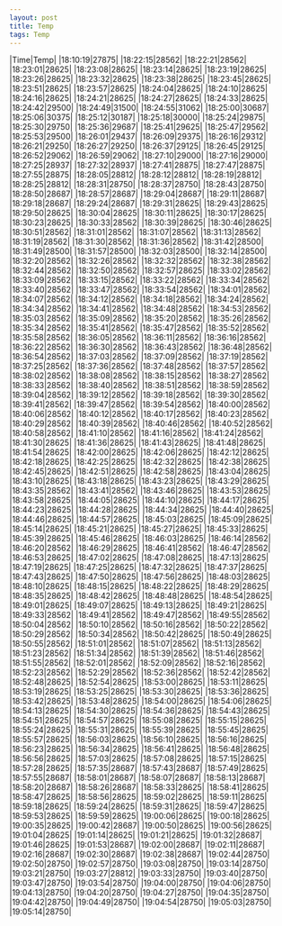```yaml
---
layout: post
title: Temp
tags: Temp
---
```

|Time|Temp|
|18:10:19|27875|
|18:22:15|28562|
|18:22:21|28562|
|18:23:01|28625|
|18:23:08|28625|
|18:23:14|28625|
|18:23:19|28625|
|18:23:26|28625|
|18:23:32|28625|
|18:23:38|28625|
|18:23:45|28625|
|18:23:51|28625|
|18:23:57|28625|
|18:24:04|28625|
|18:24:10|28625|
|18:24:16|28625|
|18:24:21|28625|
|18:24:27|28625|
|18:24:33|28625|
|18:24:42|29500|
|18:24:49|31500|
|18:24:55|31062|
|18:25:00|30687|
|18:25:06|30375|
|18:25:12|30187|
|18:25:18|30000|
|18:25:24|29875|
|18:25:30|29750|
|18:25:36|29687|
|18:25:41|29625|
|18:25:47|29562|
|18:25:53|29500|
|18:26:01|29437|
|18:26:09|29375|
|18:26:16|29312|
|18:26:21|29250|
|18:26:27|29250|
|18:26:37|29125|
|18:26:45|29125|
|18:26:52|29062|
|18:26:59|29062|
|18:27:10|29000|
|18:27:16|29000|
|18:27:25|28937|
|18:27:32|28937|
|18:27:41|28875|
|18:27:47|28875|
|18:27:55|28875|
|18:28:05|28812|
|18:28:12|28812|
|18:28:19|28812|
|18:28:25|28812|
|18:28:31|28750|
|18:28:37|28750|
|18:28:43|28750|
|18:28:50|28687|
|18:28:57|28687|
|18:29:04|28687|
|18:29:11|28687|
|18:29:18|28687|
|18:29:24|28687|
|18:29:31|28625|
|18:29:43|28625|
|18:29:50|28625|
|18:30:04|28625|
|18:30:11|28625|
|18:30:17|28625|
|18:30:23|28625|
|18:30:33|28562|
|18:30:39|28625|
|18:30:46|28625|
|18:30:51|28562|
|18:31:01|28562|
|18:31:07|28562|
|18:31:13|28562|
|18:31:19|28562|
|18:31:30|28562|
|18:31:36|28562|
|18:31:42|28500|
|18:31:49|28500|
|18:31:57|28500|
|18:32:03|28500|
|18:32:14|28500|
|18:32:20|28562|
|18:32:26|28562|
|18:32:32|28562|
|18:32:38|28562|
|18:32:44|28562|
|18:32:50|28562|
|18:32:57|28625|
|18:33:02|28562|
|18:33:09|28562|
|18:33:15|28562|
|18:33:22|28562|
|18:33:34|28562|
|18:33:40|28562|
|18:33:47|28562|
|18:33:54|28562|
|18:34:01|28562|
|18:34:07|28562|
|18:34:12|28562|
|18:34:18|28562|
|18:34:24|28562|
|18:34:34|28562|
|18:34:41|28562|
|18:34:48|28562|
|18:34:53|28562|
|18:35:03|28562|
|18:35:09|28562|
|18:35:20|28562|
|18:35:26|28562|
|18:35:34|28562|
|18:35:41|28562|
|18:35:47|28562|
|18:35:52|28562|
|18:35:58|28562|
|18:36:05|28562|
|18:36:11|28562|
|18:36:16|28562|
|18:36:22|28562|
|18:36:30|28562|
|18:36:43|28562|
|18:36:48|28562|
|18:36:54|28562|
|18:37:03|28562|
|18:37:09|28562|
|18:37:19|28562|
|18:37:25|28562|
|18:37:36|28562|
|18:37:48|28562|
|18:37:57|28562|
|18:38:02|28562|
|18:38:08|28562|
|18:38:15|28562|
|18:38:27|28562|
|18:38:33|28562|
|18:38:40|28562|
|18:38:51|28562|
|18:38:59|28562|
|18:39:04|28562|
|18:39:12|28562|
|18:39:18|28562|
|18:39:30|28562|
|18:39:41|28562|
|18:39:47|28562|
|18:39:54|28562|
|18:40:00|28562|
|18:40:06|28562|
|18:40:12|28562|
|18:40:17|28562|
|18:40:23|28562|
|18:40:29|28562|
|18:40:39|28562|
|18:40:46|28562|
|18:40:52|28562|
|18:40:58|28562|
|18:41:10|28562|
|18:41:16|28562|
|18:41:24|28562|
|18:41:30|28625|
|18:41:36|28625|
|18:41:43|28625|
|18:41:48|28625|
|18:41:54|28625|
|18:42:00|28625|
|18:42:06|28625|
|18:42:12|28625|
|18:42:18|28625|
|18:42:25|28625|
|18:42:32|28625|
|18:42:38|28625|
|18:42:45|28625|
|18:42:51|28625|
|18:42:58|28625|
|18:43:04|28625|
|18:43:10|28625|
|18:43:18|28625|
|18:43:23|28625|
|18:43:29|28625|
|18:43:35|28562|
|18:43:41|28562|
|18:43:46|28625|
|18:43:53|28625|
|18:43:58|28625|
|18:44:05|28625|
|18:44:10|28625|
|18:44:17|28625|
|18:44:23|28625|
|18:44:28|28625|
|18:44:34|28625|
|18:44:40|28625|
|18:44:46|28625|
|18:44:57|28625|
|18:45:03|28625|
|18:45:09|28625|
|18:45:14|28625|
|18:45:21|28625|
|18:45:27|28625|
|18:45:33|28625|
|18:45:39|28625|
|18:45:46|28625|
|18:46:03|28625|
|18:46:14|28562|
|18:46:20|28562|
|18:46:29|28625|
|18:46:41|28562|
|18:46:47|28562|
|18:46:53|28625|
|18:47:02|28625|
|18:47:08|28625|
|18:47:13|28625|
|18:47:19|28625|
|18:47:25|28625|
|18:47:32|28625|
|18:47:37|28625|
|18:47:43|28625|
|18:47:50|28625|
|18:47:56|28625|
|18:48:03|28625|
|18:48:10|28625|
|18:48:15|28625|
|18:48:22|28625|
|18:48:29|28625|
|18:48:35|28625|
|18:48:42|28625|
|18:48:48|28625|
|18:48:54|28625|
|18:49:01|28625|
|18:49:07|28625|
|18:49:13|28625|
|18:49:21|28625|
|18:49:33|28562|
|18:49:41|28562|
|18:49:47|28562|
|18:49:55|28562|
|18:50:04|28562|
|18:50:10|28562|
|18:50:16|28562|
|18:50:22|28562|
|18:50:29|28562|
|18:50:34|28562|
|18:50:42|28625|
|18:50:49|28625|
|18:50:55|28562|
|18:51:01|28562|
|18:51:07|28562|
|18:51:13|28562|
|18:51:23|28562|
|18:51:34|28562|
|18:51:39|28562|
|18:51:46|28562|
|18:51:55|28562|
|18:52:01|28562|
|18:52:09|28562|
|18:52:16|28562|
|18:52:23|28562|
|18:52:29|28562|
|18:52:36|28562|
|18:52:42|28562|
|18:52:48|28625|
|18:52:54|28625|
|18:53:00|28625|
|18:53:11|28625|
|18:53:19|28625|
|18:53:25|28625|
|18:53:30|28625|
|18:53:36|28625|
|18:53:42|28625|
|18:53:48|28625|
|18:54:00|28625|
|18:54:06|28625|
|18:54:13|28625|
|18:54:30|28625|
|18:54:36|28625|
|18:54:43|28625|
|18:54:51|28625|
|18:54:57|28625|
|18:55:08|28625|
|18:55:15|28625|
|18:55:24|28625|
|18:55:31|28625|
|18:55:39|28625|
|18:55:45|28625|
|18:55:57|28625|
|18:56:03|28625|
|18:56:10|28625|
|18:56:16|28625|
|18:56:23|28625|
|18:56:34|28625|
|18:56:41|28625|
|18:56:48|28625|
|18:56:56|28625|
|18:57:03|28625|
|18:57:08|28625|
|18:57:15|28625|
|18:57:28|28625|
|18:57:35|28687|
|18:57:43|28687|
|18:57:49|28625|
|18:57:55|28687|
|18:58:01|28687|
|18:58:07|28687|
|18:58:13|28687|
|18:58:20|28687|
|18:58:26|28687|
|18:58:33|28625|
|18:58:41|28625|
|18:58:47|28625|
|18:58:56|28625|
|18:59:02|28625|
|18:59:11|28625|
|18:59:18|28625|
|18:59:24|28625|
|18:59:31|28625|
|18:59:47|28625|
|18:59:53|28625|
|18:59:59|28625|
|19:00:06|28625|
|19:00:18|28625|
|19:00:35|28625|
|19:00:42|28687|
|19:00:50|28625|
|19:00:56|28625|
|19:01:04|28625|
|19:01:14|28625|
|19:01:21|28625|
|19:01:32|28687|
|19:01:46|28625|
|19:01:53|28687|
|19:02:00|28687|
|19:02:11|28687|
|19:02:16|28687|
|19:02:30|28687|
|19:02:38|28687|
|19:02:44|28750|
|19:02:50|28750|
|19:02:57|28750|
|19:03:08|28750|
|19:03:14|28750|
|19:03:21|28750|
|19:03:27|28812|
|19:03:33|28750|
|19:03:40|28750|
|19:03:47|28750|
|19:03:54|28750|
|19:04:00|28750|
|19:04:06|28750|
|19:04:13|28750|
|19:04:20|28750|
|19:04:27|28750|
|19:04:35|28750|
|19:04:42|28750|
|19:04:49|28750|
|19:04:54|28750|
|19:05:03|28750|
|19:05:14|28750|
